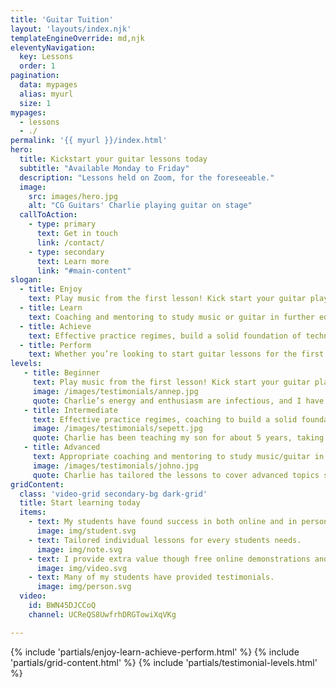 ```yaml
---
title: 'Guitar Tuition'
layout: 'layouts/index.njk'
templateEngineOverride: md,njk
eleventyNavigation:
  key: Lessons
  order: 1
pagination:
  data: mypages
  alias: myurl
  size: 1
mypages:
  - lessons
  - ./
permalink: '{{ myurl }}/index.html'
hero:
  title: Kickstart your guitar lessons today
  subtitle: "Available Monday to Friday"
  description: "Lessons held on Zoom, for the foreseeable."
  image:
    src: images/hero.jpg
    alt: "CG Guitars' Charlie playing guitar on stage"
  callToAction:
    - type: primary
      text: Get in touch
      link: /contact/
    - type: secondary
      text: Learn more
      link: "#main-content"
slogan:
  - title: Enjoy
    text: Play music from the first lesson! Kick start your guitar playing with enjoyable and frustration free methods.
  - title: Learn
    text: Coaching and mentoring to study music or guitar in further education, prepare for live performances and advice taking  your playing to the next level.
  - title: Achieve
    text: Effective practice regimes, build a solid foundation of technique and repertoire, with ways to improve your improvisation and composition skills.
  - title: Perform
    text: Whether you’re looking to start guitar lessons for the first time or you need help on how to develop your playing, CG Guitar is the right place for you.
levels:
   - title: Beginner
     text: Play music from the first lesson! Kick start your guitar playing with enjoyable and frustration free methods.
     image: /images/testimonials/annep.jpg
     quote: Charlie’s energy and enthusiasm are infectious, and I have been so impressed by my son’s progress.
   - title: Intermediate
     text: Effective practice regimes, coaching to build a solid foundation of technique and repertoire, ways to improve your improvisation and composition skills.
     image: /images/testimonials/sepett.jpg
     quote: Charlie has been teaching my son for about 5 years, taking him from complete novice through to playing some pretty impressive rock songs.
   - title: Advanced
     text: Appropriate coaching and mentoring to study music/guitar in further education, to prepare for live performances and advice on ways to take your playing to the next level.
     image: /images/testimonials/johno.jpg
     quote: Charlie has tailored the lessons to cover advanced topics such as, playing with odd time signatures, music theory and improvisation skills.
gridContent:
  class: 'video-grid secondary-bg dark-grid'
  title: Start learning today
  items:
    - text: My students have found success in both online and in person lessons.
      image: img/student.svg
    - text: Tailored individual lessons for every students needs.
      image: img/note.svg
    - text: I provide extra value though free online demonstrations and tutorials.
      image: img/video.svg
    - text: Many of my students have provided testimonials.
      image: img/person.svg
  video:
    id: BWN45DJCCoQ
    channel: UCReQS8UwfrhDRGTowiXqVKg

---
```


{% include 'partials/enjoy-learn-achieve-perform.html' %}
{% include 'partials/grid-content.html' %}
{% include 'partials/testimonial-levels.html' %}

